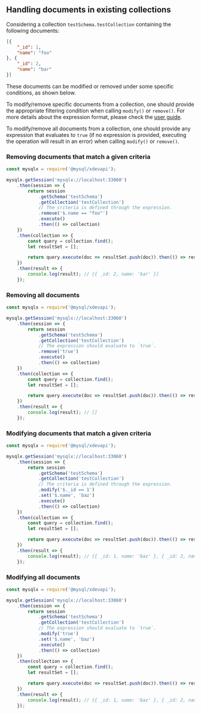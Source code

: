## Handling documents in existing collections

Considering a collection `testSchema.testCollection` containing the following documents:

```json
[{
    "_id": 1,
    "name": "foo"
}, {
    "_id": 2,
    "name": "bar"
}]
```

These documents can be modified or removed under some specific conditions, as shown below.

To modify/remove specific documents from a collection, one should provide the appropriate filtering condition when calling `modify()` or `remove()`. For more details about the expression format, please check the [user guide](https://dev.mysql.com/doc/x-devapi-userguide/en/crud-ebnf-other-definitions.html#crud-ebnf-searchconditionstr).

To modify/remove all documents from a collection, one should provide any expression that evaluates to `true` (if no expression is provided, executing the operation will result in an error) when calling `modify()` or `remove()`.

### Removing documents that match a given criteria

```js
const mysqlx = require('@mysql/xdevapi');

mysqlx.getSession('mysqlx://localhost:33060')
    .then(session => {
        return session
            .getSchema('testSchema')
            .getCollection('testCollection')
            // The criteria is defined through the expression.
            .remove('$.name == "foo"')
            .execute()
            .then(() => collection)
    })
    .then(collection => {
        const query = collection.find();
        let resultSet = [];

        return query.execute(doc => resultSet.push(doc)).then(() => resultSet)
    })
    .then(result => {
        console.log(result); // [{ _id: 2, name: 'bar' }]
    });
```

### Removing all documents

```js
const mysqlx = require('@mysql/xdevapi');

mysqlx.getSession('mysqlx://localhost:33060')
    .then(session => {
        return session
            .getSchema('testSchema')
            .getCollection('testCollection')
            // The expression should evaluate to `true`.
            .remove('true')
            .execute()
            .then(() => collection)
    })
    .then(collection => {
        const query = collection.find();
        let resultSet = [];

        return query.execute(doc => resultSet.push(doc)).then(() => resultSet)
    })
    .then(result => {
        console.log(result); // []
    });
```

### Modifying documents that match a given criteria

```js
const mysqlx = require('@mysql/xdevapi');

mysqlx.getSession('mysqlx://localhost:33060')
    .then(session => {
        return session
            .getSchema('testSchema')
            .getCollection('testCollection')
            // The criteria is defined through the expression.
            .modify('$._id == 1')
            .set('$.name', 'baz')
            .execute()
            .then(() => collection)
    })
    .then(collection => {
        const query = collection.find();
        let resultSet = [];

        return query.execute(doc => resultSet.push(doc)).then(() => resultSet)
    })
    .then(result => {
        console.log(result); // [{ _id: 1, name: 'baz' }, { _id: 2, name: 'bar' }]
    });
```

### Modifying all documents

```js
const mysqlx = require('@mysql/xdevapi');

mysqlx.getSession('mysqlx://localhost:33060')
    .then(session => {
        return session
            .getSchema('testSchema')
            .getCollection('testCollection')
            // The expression should evaluate to `true`.
            .modify('true')
            .set('$.name', 'baz')
            .execute()
            .then(() => collection)
    })
    .then(collection => {
        const query = collection.find();
        let resultSet = [];

        return query.execute(doc => resultSet.push(doc)).then(() => resultSet)
    })
    .then(result => {
        console.log(result); // [{ _id: 1, name: 'baz' }, { _id: 2, name: 'baz' }]
    });
```
